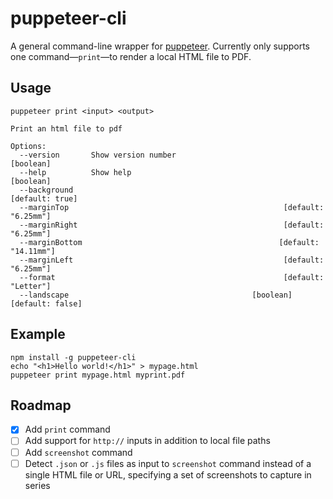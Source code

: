 # puppeteer-cli

A general command-line wrapper for [puppeteer](https://github.com/GoogleChrome/puppeteer). Currently only supports one command—`print`—to render a local HTML file to PDF.

## Usage

```
puppeteer print <input> <output>

Print an html file to pdf

Options:
  --version       Show version number                                  [boolean]
  --help          Show help                                            [boolean]
  --background                                                   [default: true]
  --marginTop                                                [default: "6.25mm"]
  --marginRight                                              [default: "6.25mm"]
  --marginBottom                                            [default: "14.11mm"]
  --marginLeft                                               [default: "6.25mm"]
  --format                                                   [default: "Letter"]
  --landscape                                         [boolean] [default: false]
```

## Example

```
npm install -g puppeteer-cli
echo "<h1>Hello world!</h1>" > mypage.html
puppeteer print mypage.html myprint.pdf
```

## Roadmap

- [X] Add `print` command
- [ ] Add support for `http://` inputs in addition to local file paths
- [ ] Add `screenshot` command
- [ ] Detect `.json` or `.js` files as input to `screenshot` command instead of a single HTML file or URL, specifying a set of screenshots to capture in series